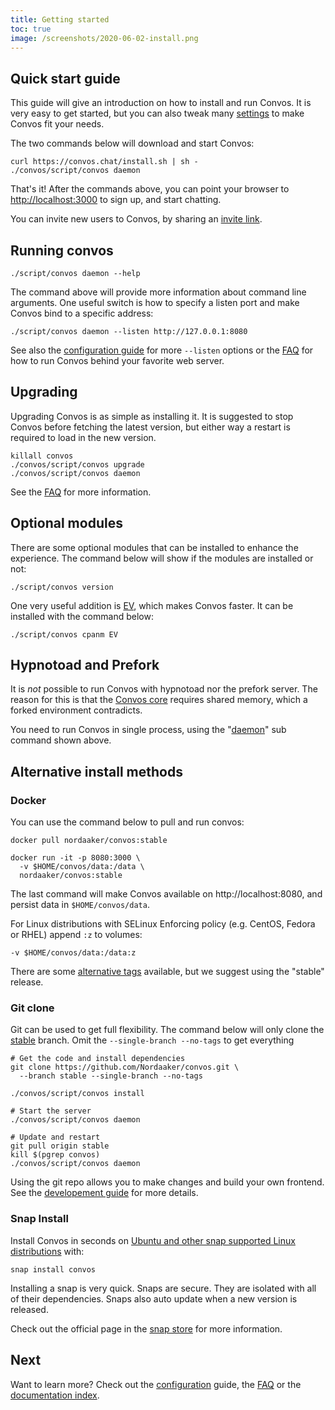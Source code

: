 ```yaml
---
title: Getting started
toc: true
image: /screenshots/2020-06-02-install.png
---
```


## Quick start guide

This guide will give an introduction on how to install and run Convos. It is
very easy to get started, but you can also tweak many [settings](/doc/config)
to make Convos fit your needs.

The two commands below will download and start Convos:

    curl https://convos.chat/install.sh | sh -
    ./convos/script/convos daemon

That's it! After the commands above, you can point your browser to
[http://localhost:3000](http://localhost:3000) to sign up, and start chatting.

You can invite new users to Convos, by sharing an
[invite link](/blog/2019/11/24/convos-one-point-two).

## Running convos

    ./script/convos daemon --help

The command above will provide more information about command line arguments.
One useful switch is how to specify a listen port and make Convos bind to a
specific address:

    ./script/convos daemon --listen http://127.0.0.1:8080

See also the [configuration guide](/doc/config#listen) for more
`--listen` options or the [FAQ](/doc/faq#can-convos-run-behind-behind-my-favorite-web-server)
for how to run Convos behind your favorite web server.

## Upgrading

Upgrading Convos is as simple as installing it. It is suggested to stop Convos
before fetching the latest version, but either way a restart is required to
load in the new version.

    killall convos
    ./convos/script/convos upgrade
    ./convos/script/convos daemon

See the
[FAQ](/doc/faq#why-doesnt-convos-start-after-i-upgraded-my-system) for
more information.

## Optional modules

There are some optional modules that can be installed to enhance the
experience. The command below will show if the modules are installed
or not:

    ./script/convos version

One very useful addition is [EV](/doc/Mojolicious/lib/Mojolicious/Guides/FAQ.pod#Why-doesnt-Mojolicious-have-any-dependencies),
which makes Convos faster. It can be installed with the command below:

    ./script/convos cpanm EV

## Hypnotoad and Prefork

It is *not* possible to run Convos with hypnotoad nor the prefork server. The
reason for this is that the
[Convos core](https://github.com/Nordaaker/convos/blob/master/lib/Convos/Core.pm)
requires shared memory, which a forked environment contradicts.

You need to run Convos in single process, using the
"[daemon](/doc/Mojo/Server/Daemon)" sub command shown
above.

## Alternative install methods

### Docker

You can use the command below to pull and run convos:

    docker pull nordaaker/convos:stable
 
    docker run -it -p 8080:3000 \
      -v $HOME/convos/data:/data \
      nordaaker/convos:stable

The last command will make Convos available on http://localhost:8080, and
persist data in `$HOME/convos/data`.

For Linux distributions with SELinux Enforcing policy (e.g. CentOS, Fedora or RHEL) append `:z` to volumes:

    -v $HOME/convos/data:/data:z

There are some [alternative tags](https://hub.docker.com/r/nordaaker/convos/tags)
available, but we suggest using the "stable" release.

### Git clone

Git can be used to get full flexibility. The command below will only clone the
[stable](https://github.com/Nordaaker/convos/tree/stable) branch. Omit the
`--single-branch --no-tags` to get everything

    # Get the code and install dependencies
    git clone https://github.com/Nordaaker/convos.git \
      --branch stable --single-branch --no-tags
    
    ./convos/script/convos install
    
    # Start the server
    ./convos/script/convos daemon
    
    # Update and restart
    git pull origin stable
    kill $(pgrep convos)
    ./convos/script/convos daemon

Using the git repo allows you to make changes and build your own frontend.
See the [developement guide](/doc/develop) for more details.

### Snap Install

Install Convos in seconds on [Ubuntu and other snap supported Linux distributions](https://snapcraft.io/docs/core/install) with:

    snap install convos

Installing a snap is very quick. Snaps are secure. They are isolated with all
of their dependencies. Snaps also auto update when a new version is released.

Check out the official page in the [snap store](https://snapcraft.io/convos)
for more information.

## Next

Want to learn more? Check out the [configuration](/doc/config) guide, the
[FAQ](/doc/faq) or the [documentation index](/doc/).
